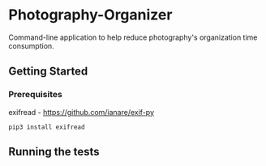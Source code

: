 # Photography-Organizer
Command-line application to help reduce photography's organization time consumption.

## Getting Started

### Prerequisites
exifread - https://github.com/ianare/exif-py
```
pip3 install exifread
```

## Running the tests
